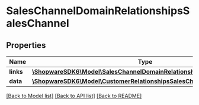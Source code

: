 # SalesChannelDomainRelationshipsSalesChannel

## Properties
Name | Type | Description | Notes
------------ | ------------- | ------------- | -------------
**links** | [**\ShopwareSDK6\Model\SalesChannelDomainRelationshipsSalesChannelLinks**](SalesChannelDomainRelationshipsSalesChannelLinks.md) |  | [optional] 
**data** | [**\ShopwareSDK6\Model\CustomerRelationshipsSalesChannelData**](CustomerRelationshipsSalesChannelData.md) |  | [optional] 

[[Back to Model list]](../../README.md#documentation-for-models) [[Back to API list]](../../README.md#documentation-for-api-endpoints) [[Back to README]](../../README.md)

